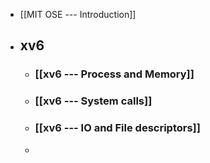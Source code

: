 - [[MIT OSE --- Introduction]]
- ## xv6
	- ### [[xv6 --- Process and Memory]]
	- ### [[xv6 --- System calls]]
	- ### [[xv6 --- IO and File descriptors]]
	-
